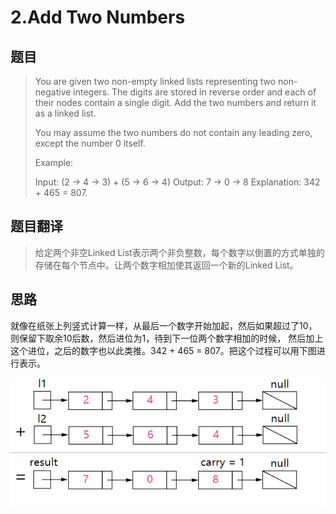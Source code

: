 # 2.Add Two Numbers


## 题目
> You are given two non-empty linked lists representing two non-negative integers. The digits are stored in reverse order and each of their nodes contain a single digit. Add the two numbers and return it as a linked list.
> 
> You may assume the two numbers do not contain any leading zero, except the number 0 itself.
> 
> Example:
> 
> Input: (2 -> 4 -> 3) + (5 -> 6 -> 4)
> Output: 7 -> 0 -> 8
> Explanation: 342 + 465 = 807.

## 题目翻译
> 给定两个非空Linked List表示两个非负整数，每个数字以倒置的方式单独的存储在每个节点中。让两个数字相加使其返回一个新的Linked List。

## 思路
就像在纸张上列竖式计算一样，从最后一个数字开始加起，然后如果超过了10，则保留下取余10后数，然后进位为1，待到下一位两个数字相加的时候，
然后加上这个进位，之后的数字也以此类推。342 + 465 = 807。把这个过程可以用下图进行表示。

![两个数相加的过程表示图](_v_images/20190123225015685_30839.png)